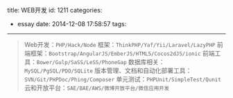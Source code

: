 title: WEB开发
id: 1211
categories:
  - essay
date: 2014-12-08 17:58:57
tags:
---

>Web开发：`PHP/Hack/Node`
框架：`ThinkPHP/Yaf/Yii/Laravel/LazyPHP`
前端框架：`Bootstrap/AngularJS/EmberJS/HTML5/Cocos2dJS/ionic`
前端工具：`Bower/Gulp/SaSS/LeSS/PhoneGap`
数据库相关：`MySQL/PgSQL/PDO/SQLite`
版本管理、文档和自动化部署工具：`SVN/Git/PHPDoc/Phing/Composer`
单元测试：`PHPUnit/SimpleTest/Qunit`
云和开放平台：`SAE/BAE/AWS/微博开放平台/微信应用开发`
